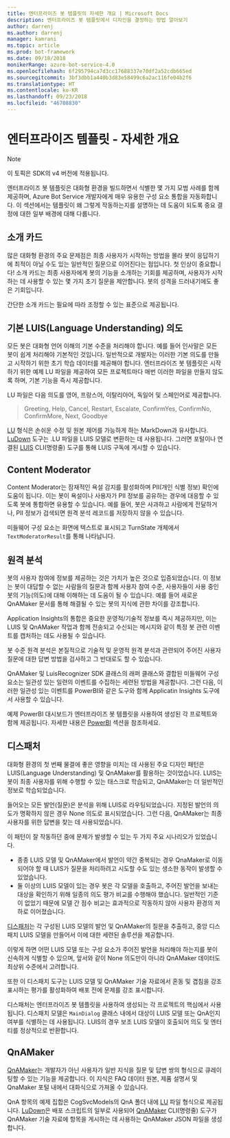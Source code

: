 ```yaml
---
title: 엔터프라이즈 봇 템플릿의 자세한 개요 | Microsoft Docs
description: 엔터프라이즈 봇 템플릿에서 디자인을 결정하는 방법 알아보기
author: darrenj
ms.author: darrenj
manager: kamrani
ms.topic: article
ms.prod: bot-framework
ms.date: 09/18/2018
monikerRange: azure-bot-service-4.0
ms.openlocfilehash: 6f295794ca7d3cc17688337e70df2a52cdb665ed
ms.sourcegitcommit: 3bf3dbb1a440b3d83e58499c6a2ac116fe04b2f6
ms.translationtype: HT
ms.contentlocale: ko-KR
ms.lasthandoff: 09/23/2018
ms.locfileid: "46708830"
---
```

# <a name="enterprise-template---detailed-overview"></a>엔터프라이즈 템플릿 - 자세한 개요

> [!NOTE]
> 이 토픽은 SDK의 v4 버전에 적용됩니다. 

엔터프라이즈 봇 템플릿은 대화형 환경을 빌드하면서 식별한 몇 가지 모범 사례를 함께 제공하며, Azure Bot Service 개발자에게 매우 유용한 구성 요소 통합을 자동화합니다. 이 섹션에서는 템플릿이 왜 그렇게 작동하는지를 설명하는 데 도움이 되도록 중요 결정에 대한 일부 배경에 대해 다룹니다.

## <a name="introduction-card"></a>소개 카드

많은 대화형 환경의 주요 문제점은 최종 사용자가 시작하는 방법을 몰라 봇이 응답하기에 최적이 아닐 수도 있는 일반적인 질문으로 이어진다는 점입니다. 첫 인상이 중요합니다! 소개 카드는 최종 사용자에게 봇의 기능을 소개하는 기회를 제공하며, 사용자가 시작하는 데 사용할 수 있는 몇 가지 초기 질문을 제안합니다. 봇의 성격을 드러내기에도 좋은 기회입니다.

간단한 소개 카드는 필요에 따라 조정할 수 있는 표준으로 제공됩니다.

## <a name="basic-language-understanding-luis-intents"></a>기본 LUIS(Language Understanding) 의도

모든 봇은 대화형 언어 이해의 기본 수준을 처리해야 합니다. 예를 들어 인사말은 모든 봇이 쉽게 처리해야 기본적인 것입니다. 일반적으로 개발자는 이러한 기본 의도를 만들고 시작하기 위한 초기 학습 데이터를 제공해야 합니다. 엔터프라이즈 봇 템플릿은 시작하기 위한 예제 LU 파일을 제공하여 모든 프로젝트마다 매번 이러한 파일을 만들지 않도록 하며, 기본 기능을 즉시 제공합니다.

LU 파일은 다음 의도를 영어, 프랑스어, 이탈리아어, 독일어 및 스페인어로 제공합니다.

> Greeting, Help, Cancel, Restart, Escalate, ConfirmYes, ConfirmNo, ConfirmMore, Next, Goodbye

[LU](https://github.com/Microsoft/botbuilder-tools/blob/master/packages/Ludown/docs/lu-file-format.md) 형식은 손쉬운 수정 및 원본 제어를 가능하게 하는 MarkDown과 유사합니다. [LuDown](https://github.com/Microsoft/botbuilder-tools/tree/master/packages/Ludown) 도구는 .LU 파일을 LUIS 모델로 변환하는 데 사용됩니다. 그러면 포털이나 연결된 [LUIS](https://github.com/Microsoft/botbuilder-tools/tree/master/packages/LUIS) CLI(명령줄) 도구를 통해 LUIS 구독에 게시할 수 있습니다.

## <a name="content-moderator"></a>Content Moderator

Content Moderator는 잠재적인 욕설 감지를 활성화하며 PII(개인 식별 정보) 확인에 도움이 됩니다. 이는 봇이 욕설이나 사용자가 PII 정보를 공유하는 경우에 대응할 수 있도록 봇에 통합하면 유용할 수 있습니다. 예를 들어, 봇은 사과하고 사람에게 전달하거나, PII 정보가 검색되면 원격 분석 레코드를 저장하지 않을 수 있습니다.

미들웨어 구성 요소는 화면에 텍스트로 표시되고 TurnState 개체에서 ```TextModeratorResult```를 통해 나타납니다.

## <a name="telemetry"></a>원격 분석

봇의 사용자 참여에 정보를 제공하는 것은 가치가 높은 것으로 입증되었습니다. 이 정보는 봇이 대답할 수 없는 사람들의 질문과 함께 사용자 참여 수준, 사용자들이 사용 중인 봇의 기능(의도)에 대해 이해하는 데 도움이 될 수 있습니다. 예를 들어 새로운 QnAMaker 문서를 통해 해결될 수 있는 봇의 지식에 관한 차이를 강조합니다.

Application Insights의 통합은 중요한 운영적/기술적 정보를 즉시 제공하지만, 이는 LUIS 및 QnAMaker 작업과 함께 전송되고 수신되는 메시지와 같이 특정 봇 관련 이벤트를 캡처하는 데도 사용될 수 있습니다.

봇 수준 원격 분석은 본질적으로 기술적 및 운영적 원격 분석과 관련되어 주어진 사용자 질문에 대한 답변 방법을 검사하고 그 반대로도 할 수 있습니다.

QnAMaker 및 LuisRecognizer SDK 클래스의 래퍼 클래스와 결합된 미들웨어 구성 요소는 일관성 있는 일련의 이벤트를 수집하는 세련된 방법을 제공합니다. 그런 다음, 이러한 일관성 있는 이벤트를 PowerBI와 같은 도구와 함께 Applicatin Insights 도구에서 사용할 수 있습니다.

예제 PowerBI 대시보드가 엔터프라이즈 봇 템플릿을 사용하여 생성된 각 프로젝트와 함께 제공됩니다. 자세한 내용은 [PowerBI](bot-builder-enterprise-template-powerbi.md) 섹션을 참조하세요.

## <a name="dispatcher"></a>디스패처

대화형 환경의 첫 번째 물결에 좋은 영향을 미치는 데 사용된 주요 디자인 패턴은 LUIS(Language Understanding) 및 QnAMaker를 활용하는 것이었습니다. LUIS는 봇이 최종 사용자를 위해 수행할 수 있는 태스크로 학습되고, QnAMaker는 더 일반적인 정보로 학습되었습니다.

들어오는 모든 발언(질문)은 분석을 위해 LUIS로 라우팅되었습니다. 지정된 발언의 의도가 명확하지 않은 경우 None 의도로 표시되었습니다. 그런 다음, QnAMaker는 최종 사용자를 위한 답변을 찾는 데 사용되었습니다.

이 패턴이 잘 작동하던 중에 문제가 발생할 수 있는 두 가지 주요 시나리오가 있었습니다.

- 종종 LUIS 모델 및 QnAMaker에서 발언이 약간 중복되는 경우 QnaMaker로 이동되어야 할 때 LUIS가 질문을 처리하려고 시도할 수도 있는 생소한 동작이 발생할 수 있었습니다.
- 둘 이상의 LUIS 모델이 있는 경우 봇은 각 모델을 호출하고, 주어진 발언을 보내는 대상을 확인하기 위해 일종의 의도 평가 비교를 수행해야 했습니다. 일반적인 기준이 없었기 때문에 모델 간 점수 비교는 효과적으로 작동하지 않아 사용자 환경의 저하로 이어졌습니다.

[디스패처](https://docs.microsoft.com/en-us/azure/bot-service/bot-builder-tutorial-dispatch?view=azure-bot-service-4.0&tabs=csaddref%2Ccsbotconfig)는 각 구성된 LUIS 모델의 발언 및 QnAMaker의 질문을 추출하고, 중앙 디스패치 LUIS 모델을 만들어서 이에 대한 세련된 솔루션을 제공합니다.

이렇게 하면 어떤 LUIS 모델 또는 구성 요소가 주어진 발언을 처리해야 하는지를 봇이 신속하게 식별할 수 있으며, 앞서와 같이 None 의도만이 아니라 QnAMaker 데이터도 최상위 수준에서 고려합니다.

또한 이 디스패치 도구는 LUIS 모델 및 QnAMaker 기술 자료에서 혼동 및 겹침을 강조 표시하는 평가를 활성화하여 배포 전에 문제를 강조 표시합니다.

디스패처는 엔터프라이즈 봇 템플릿을 사용하여 생성되는 각 프로젝트의 핵심에서 사용됩니다. 디스패치 모델은 `MainDialog` 클래스 내에서 대상이 LUIS 모델 또는 QnA인지 여부를 식별하는 데 사용됩니다. LUIS의 경우 보조 LUIS 모델이 호출되어 의도 및 엔터티를 정상적으로 반환합니다.

## <a name="qnamaker"></a>QnAMaker

[QnAMaker](https://www.qnamaker.ai/)는 개발자가 아닌 사용자가 일반 지식을 질문 및 답변 쌍의 형식으로 큐레이팅할 수 있는 기능을 제공합니다. 이 지식은 FAQ 데이터 원본, 제품 설명서 및 QnaMaker 포털 내에서 대화식으로 가져올 수 있습니다.

QnA 항목의 예제 집합은 CogSvcModels의 QnA 폴더 내에 [LU](https://github.com/Microsoft/botbuilder-tools/blob/master/packages/Ludown/docs/lu-file-format.md) 파일 형식으로 제공됩니다. [LuDown](https://github.com/Microsoft/botbuilder-tools/tree/master/packages/Ludown)은 배포 스크립트의 일부로 사용되어 [QnAMaker](https://github.com/Microsoft/botbuilder-tools/tree/master/packages/QnAMaker) CLI(명령줄) 도구가 QnAMaker 기술 자료에 항목을 게시하는 데 사용하는 QnAMaker JSON 파일을 생성합니다.
